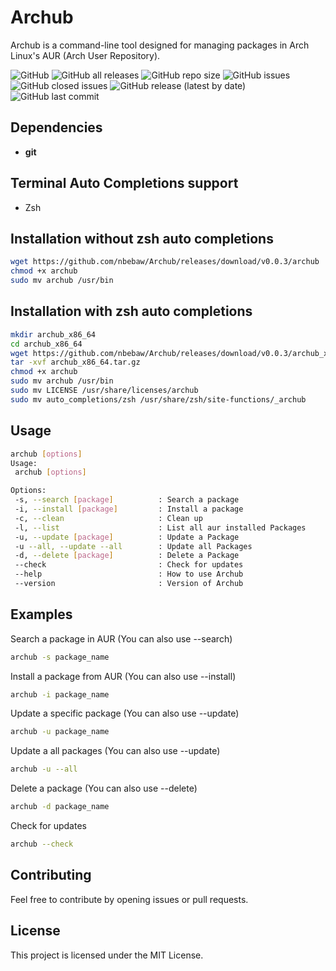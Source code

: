 # Archub
Archub is a command-line tool designed for managing packages in Arch Linux's AUR (Arch User Repository).

![GitHub](https://img.shields.io/github/license/nbebaw/Archub) ![GitHub all releases](https://img.shields.io/github/downloads/nbebaw/Archub/total) ![GitHub repo size](https://img.shields.io/github/repo-size/nbebaw/Archub) ![GitHub issues](https://img.shields.io/github/issues/nbebaw/Archub) ![GitHub closed issues](https://img.shields.io/github/issues-closed/nbebaw/Archub) ![GitHub release (latest by date)](https://img.shields.io/github/v/release/nbebaw/Archub) ![GitHub last commit](https://img.shields.io/github/last-commit/nbebaw/Archub)

## Dependencies
- <b>git</b>

## Terminal Auto Completions support
- Zsh

## Installation without zsh auto completions
```sh
wget https://github.com/nbebaw/Archub/releases/download/v0.0.3/archub
chmod +x archub
sudo mv archub /usr/bin
```
## Installation with zsh auto completions
```sh
mkdir archub_x86_64
cd archub_x86_64
wget https://github.com/nbebaw/Archub/releases/download/v0.0.3/archub_x86_64.tar.gz
tar -xvf archub_x86_64.tar.gz
chmod +x archub
sudo mv archub /usr/bin
sudo mv LICENSE /usr/share/licenses/archub
sudo mv auto_completions/zsh /usr/share/zsh/site-functions/_archub
```
## Usage

```bash
archub [options]
Usage:
 archub [options]

Options:
 -s, --search [package]          : Search a package
 -i, --install [package]         : Install a package
 -c, --clean                     : Clean up
 -l, --list                      : List all aur installed Packages
 -u, --update [package]          : Update a Package
 -u --all, --update --all        : Update all Packages
 -d, --delete [package]          : Delete a Package
 --check                         : Check for updates
 --help                          : How to use Archub
 --version                       : Version of Archub
```

## Examples
Search a package in AUR (You can also use --search)
```sh
archub -s package_name
```
Install a package from AUR (You can also use --install)
```sh
archub -i package_name
```
Update a specific package (You can also use --update)
```sh
archub -u package_name
```
Update a all packages (You can also use --update)
```sh
archub -u --all
```
Delete a package (You can also use --delete)
```sh
archub -d package_name
```
Check for updates
```sh
archub --check
```
## Contributing
Feel free to contribute by opening issues or pull requests.

## License
This project is licensed under the MIT License.
